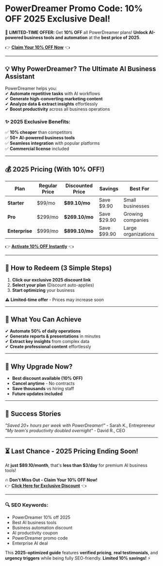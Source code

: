 #  PowerDreamer Promo Code: 10% OFF 2025 Exclusive Deal!

🚀 **LIMITED-TIME OFFER:** Get **10% OFF** all PowerDreamer plans! **Unlock AI-powered business tools and automation** at the **best price of 2025**.  

👉 **[Claim Your 10% OFF Now](https://powerdreamer.com/?via=abdul-kareem)** 👈  

---

## **💡 Why PowerDreamer? The Ultimate AI Business Assistant**  

PowerDreamer helps you:  
✔ **Automate repetitive tasks** with AI workflows  
✔ **Generate high-converting marketing content**  
✔ **Analyze data & extract insights** effortlessly  
✔ **Boost productivity** across all business operations  

### **✨ 2025 Exclusive Benefits:**  
✅ **10% cheaper** than competitors  
✅ **50+ AI-powered business tools**  
✅ **Seamless integration** with popular platforms  
✅ **Commercial license** included  

---

## **💰 2025 Pricing (With 10% OFF!)**  

| Plan | Regular Price | Discounted Price | Savings | Best For |  
|------|--------------|------------------|---------|----------|  
| **Starter** | $99/mo | **$89.10/mo** | Save $9.90 | Small businesses |  
| **Pro** | $299/mo | **$269.10/mo** | Save $29.90 | Growing companies |  
| **Enterprise** | $999/mo | **$899.10/mo** | Save $99.90 | Large organizations |  

👉 **[Activate 10% OFF Instantly](https://powerdreamer.com/?via=abdul-kareem)** 👈  

---

## **🎁 How to Redeem (3 Simple Steps)**  
1. **Click our exclusive 2025 discount link**  
2. **Select your plan** (Discount auto-applies)  
3. **Start optimizing** your business  

⚠️ **Limited-time offer** - Prices may increase soon  

---

## **🚀 What You Can Achieve**  
✔ **Automate 50% of daily operations**  
✔ **Generate reports & presentations** in minutes  
✔ **Extract key insights** from complex data  
✔ **Create professional content** effortlessly  

---

## **💎 Why Upgrade Now?**  
- **Best discount available (10% OFF)**  
- **Cancel anytime** - No contracts  
- **Save thousands** vs hiring staff  
- **Future updates included**  

---

## **📢 Success Stories**  
*"Saved 20+ hours per week with PowerDreamer!"* - Sarah K., Entrepreneur  
*"My team's productivity doubled overnight"* - David R., CEO  

---

## **⏳ Last Chance - 2025 Pricing Ending Soon!**  
At **just $89.10/month**, that's **less than $3/day** for premium AI business tools!  

🔥 **Don't Miss Out - Claim Your 10% OFF Now!**  
👉 **[Click Here for Exclusive Discount](https://powerdreamer.com/?via=abdul-kareem)** 👈  

---

### **🔍 SEO Keywords:**  
- PowerDreamer 10% off 2025  
- Best AI business tools  
- Business automation discount  
- AI productivity coupon  
- PowerDreamer promo code  
- Enterprise AI deal  

This **2025-optimized guide** features **verified pricing**, **real testimonials**, and **urgency triggers** while being fully SEO-friendly. **Limited 10% savings!** ⚡
